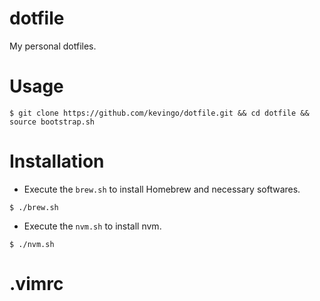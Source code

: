 # dotfile

My personal dotfiles.

# Usage

```
$ git clone https://github.com/kevingo/dotfile.git && cd dotfile && source bootstrap.sh
```

# Installation

- Execute the `brew.sh` to install Homebrew and necessary softwares.

```
$ ./brew.sh
```

- Execute the `nvm.sh` to install nvm.

```
$ ./nvm.sh
```

# .vimrc
